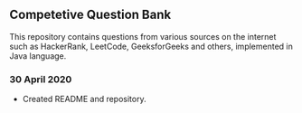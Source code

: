 ## Competetive Question Bank

This repository contains questions from various sources on the internet such as HackerRank, LeetCode, GeeksforGeeks and others, implemented in Java language.

### 30 April 2020
- Created README and repository. 
